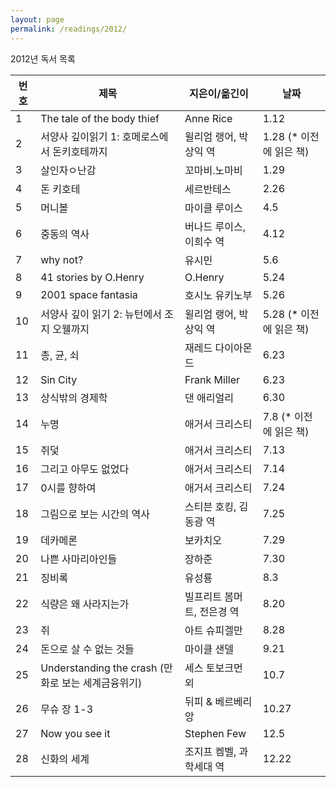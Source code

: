 ```yaml
---
layout: page
permalink: /readings/2012/
---
```


2012년 독서 목록

번호 | 제목 | 지은이/옮긴이 | 날짜
-----|------|---------------|------
1 | The tale of the body thief | Anne Rice | 1.12
2 | 서양사 깊이읽기 1: 호메로스에서 돈키호테까지 | 윌리엄 랭어, 박상익 역 | 1.28 (* 이전에 읽은 책)
3 | 살인자ㅇ난감 | 꼬마비.노마비 | 1.29
4 | 돈 키호테 | 세르반테스 | 2.26
5 | 머니볼 | 마이클 루이스 | 4.5
6 | 중동의 역사 | 버나드 루이스, 이희수 역 | 4.12
7 | why not? | 유시민 | 5.6
8 | 41 stories by O.Henry | O.Henry | 5.24
9 | 2001 space fantasia | 호시노 유키노부 | 5.26
10 | 서양사 깊이 읽기 2: 뉴턴에서 조지 오웰까지 | 윌리엄 랭어, 박상익 역 | 5.28 (* 이전에 읽은 책)
11 | 총, 균, 쇠 | 재레드 다이아몬드 | 6.23
12 | Sin City | Frank Miller | 6.23
13 | 상식밖의 경제학 | 댄 애리얼리 | 6.30
14 | 누명 | 애거서 크리스티 | 7.8 (* 이전에 읽은 책)
15 | 쥐덫 | 애거서 크리스티 | 7.13
16 | 그리고 아무도 없었다 | 애거서 크리스티 | 7.14
17 | 0시를 향하여 | 애거서 크리스티 | 7.24
18 | 그림으로 보는 시간의 역사 | 스티븐 호킹, 김동광 역 | 7.25
19 | 데카메론 | 보카치오 | 7.29
20 | 나쁜 사마리아인들 | 장하준 | 7.30
21 | 징비록 | 유성룡 | 8.3
22 | 식량은 왜 사라지는가 | 빌프리트 봄머트, 전은경 역 | 8.20
23 | 쥐 | 아트 슈피겔만 | 8.28
24 | 돈으로 살 수 없는 것들 | 마이클 샌델 | 9.21
25 | Understanding the crash (만화로 보는 세계금융위기) | 세스 토보크먼 외 | 10.7
26 | 무슈 장 1-3 | 뒤피 & 베르베리앙 | 10.27
27 | Now you see it | Stephen Few | 12.5
28 | 신화의 세계 | 조지프 켐벨, 과학세대 역 | 12.22
